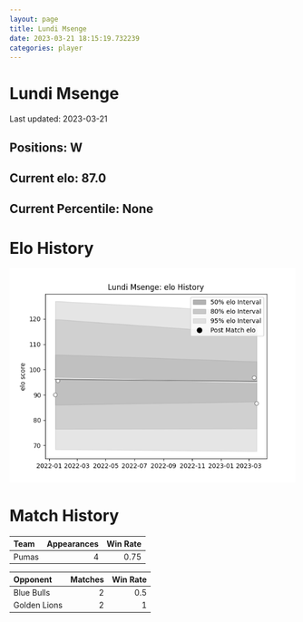```yaml
---  
layout: page  
title: Lundi Msenge  
date: 2023-03-21 18:15:19.732239  
categories: player  
---
```

# Lundi Msenge


Last updated: 2023-03-21
## Positions: W

## Current elo: 87.0

## Current Percentile: None

# Elo History


![elo history](history_LundiMsenge.png)
# Match History


| Team   |   Appearances |   Win Rate |
|:-------|--------------:|-----------:|
| Pumas  |             4 |       0.75 |

| Opponent     |   Matches |   Win Rate |
|:-------------|----------:|-----------:|
| Blue Bulls   |         2 |        0.5 |
| Golden Lions |         2 |        1   |